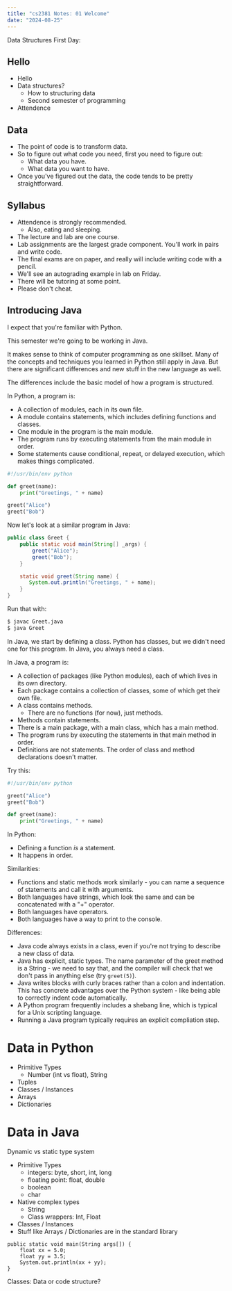 ```yaml
---
title: "cs2381 Notes: 01 Welcome"
date: "2024-08-25"
---
```


Data Structures First Day:

## Hello

 - Hello
 - Data structures?
   - How to structuring data
   - Second semester of programming
 - Attendence

## Data

 - The point of code is to transform data.
 - So to figure out what code you need, first you need to figure out:
   - What data you have.
   - What data you want to have.
 - Once you've figured out the data, the code tends to be pretty
   straightforward.

## Syllabus

 - Attendence is strongly recommended.
   - Also, eating and sleeping.
 - The lecture and lab are one course.
 - Lab assignments are the largest grade component. You'll work
   in pairs and write code.
 - The final exams are on paper, and really will include writing code with
   a pencil.
 - We'll see an autograding example in lab on Friday.
 - There will be tutoring at some point.
 - Please don't cheat.

## Introducing Java

I expect that you're familiar with Python.

This semester we're going to be working in Java. 

It makes sense to think of computer programming as one skillset. Many
of the concepts and techniques you learned in Python still apply in
Java. But there are significant differences and new stuff in the new
language as well.

The differences include the basic model of how a program is
structured.

In Python, a program is:

 - A collection of modules, each in its own file.
 - A module contains statements, which includes
   defining functions and classes.
 - One module in the program is the main module.
 - The program runs by executing statements from the main
   module in order.
 - Some statements cause conditional, repeat, or delayed execution,
   which makes things complicated.

```python
#!/usr/bin/env python

def greet(name):
    print("Greetings, " + name)

greet("Alice")
greet("Bob")
```

Now let's look at a similar program in Java:

```java
public class Greet {
    public static void main(String[] _args) {
        greet("Alice");
        greet("Bob");
    }

    static void greet(String name) {
       System.out.println("Greetings, " + name); 
    }
}
```

Run that with:

```bash
$ javac Greet.java
$ java Greet
```


In Java, we start by defining a class. Python has classes, but we
didn't need one for this program. In Java, you always need a class.

In Java, a program is:

 - A collection of packages (like Python modules), each of which lives
   in its own directory.
 - Each package contains a collection of classes, some of which get
   their own file.
 - A class contains methods. 
   - There are no functions (for now), just methods.
 - Methods contain statements. 
 - There is a main package, with a main class, which has a main method.
 - The program runs by executing the statements in that main method in order.
 - Definitions are not statements. The order of class and method declarations
   doesn't matter.

Try this:

```python
#!/usr/bin/env python

greet("Alice")
greet("Bob")

def greet(name):
    print("Greetings, " + name)
```

In Python:

 - Defining a function *is* a statement.
 - It happens in order.

Similarities:

 - Functions and static methods work similarly - you can name a sequence of
   statements and call it with arguments.
 - Both languages have strings, which look the same and can
   be concatenated with a "+" operator.
 - Both languages have operators.
 - Both languages have a way to print to the console.

Differences:

 - Java code always exists in a class, even if you're not trying to describe
   a new class of data.
 - Java has explicit, static types. The name parameter of the greet method is
   a String - we need to say that, and the compiler will check that we don't pass
   in anything else (try ```greet(5)```).
 - Java writes blocks with curly braces rather than a colon and
   indentation. This has concrete advantages over the Python system - like being
   able to correctly indent code automatically.
 - A Python program frequently includes a shebang line, which is typical for
   a Unix scripting language.
 - Running a Java program typically requires an explicit compliation step.

# Data in Python

 - Primitive Types
   - Number (int vs float), String
 - Tuples
 - Classes / Instances
 - Arrays
 - Dictionaries

# Data in Java

Dynamic vs static type system

 - Primitive Types
   - integers: byte, short, int, long
   - floating point: float, double
   - boolean
   - char
 - Native complex types
   - String
   - Class wrappers: Int, Float
 - Classes / Instances
 - Stuff like Arrays / Dictionaries are in the standard library
 
```
public static void main(String args[]) {
    float xx = 5.0;
    float yy = 3.5;
    System.out.println(xx + yy);
}
```
 
 
Classes: Data or code structure?

